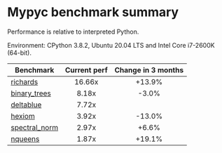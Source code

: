 # Mypyc benchmark summary

Performance is relative to interpreted Python.

Environment: CPython 3.8.2, Ubuntu 20.04 LTS and Intel Core i7-2600K (64-bit).

| Benchmark | Current perf | Change in 3 months |
| --- | :---: | :---: |
| [richards](benchmarks/richards.md) | 16.66x | +13.9% |
| [binary_trees](benchmarks/binary_trees.md) | 8.18x | -3.0% |
| [deltablue](benchmarks/deltablue.md) | 7.72x |  |
| [hexiom](benchmarks/hexiom.md) | 3.92x | -13.0% |
| [spectral_norm](benchmarks/spectral_norm.md) | 2.97x | +6.6% |
| [nqueens](benchmarks/nqueens.md) | 1.87x | +19.1% |
